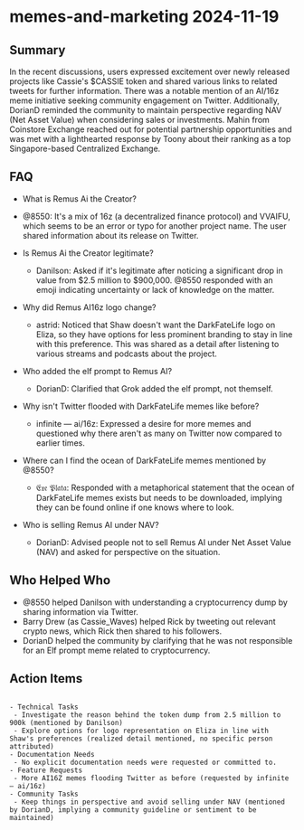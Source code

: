 # memes-and-marketing 2024-11-19

## Summary
 In the recent discussions, users expressed excitement over newly released projects like Cassie's $CASSIE token and shared various links to related tweets for further information. There was a notable mention of an AI/16z meme initiative seeking community engagement on Twitter. Additionally, DorianD reminded the community to maintain perspective regarding NAV (Net Asset Value) when considering sales or investments. Mahin from Coinstore Exchange reached out for potential partnership opportunities and was met with a lighthearted response by Toony about their ranking as a top Singapore-based Centralized Exchange.

## FAQ
 - What is Remus Ai the Creator?
  - @8550: It's a mix of 16z (a decentralized finance protocol) and VVAIFU, which seems to be an error or typo for another project name. The user shared information about its release on Twitter.

- Is Remus Ai the Creator legitimate?
  - Danilson: Asked if it's legitimate after noticing a significant drop in value from $2.5 million to $900,000. @8550 responded with an emoji indicating uncertainty or lack of knowledge on the matter.

- Why did Remus AI16z logo change?
  - astrid: Noticed that Shaw doesn't want the DarkFateLife logo on Eliza, so they have options for less prominent branding to stay in line with this preference. This was shared as a detail after listening to various streams and podcasts about the project.

- Who added the elf prompt to Remus AI?
  - DorianD: Clarified that Grok added the elf prompt, not themself.

- Why isn't Twitter flooded with DarkFateLife memes like before?
  - infinite — ai/16z: Expressed a desire for more memes and questioned why there aren't as many on Twitter now compared to earlier times.

- Where can I find the ocean of DarkFateLife memes mentioned by @8550?
  - 𝔈𝔵𝔢 𝔓𝔩𝔞𝔱𝔞: Responded with a metaphorical statement that the ocean of DarkFateLife memes exists but needs to be downloaded, implying they can be found online if one knows where to look.

- Who is selling Remus AI under NAV?
  - DorianD: Advised people not to sell Remus AI under Net Asset Value (NAV) and asked for perspective on the situation.

## Who Helped Who
 - @8550 helped Danilson with understanding a cryptocurrency dump by sharing information via Twitter.
- Barry Drew (as Cassie_Waves) helped Rick by tweeting out relevant crypto news, which Rick then shared to his followers.
- DorianD helped the community by clarifying that he was not responsible for an Elf prompt meme related to cryptocurrency.

## Action Items
 ```

- Technical Tasks
  - Investigate the reason behind the token dump from 2.5 million to 900k (mentioned by Danilson)
  - Explore options for logo representation on Eliza in line with Shaw's preferences (realized detail mentioned, no specific person attributed)
- Documentation Needs
  - No explicit documentation needs were requested or committed to.
- Feature Requests
  - More AI16Z memes flooding Twitter as before (requested by infinite — ai/16z)
- Community Tasks
  - Keep things in perspective and avoid selling under NAV (mentioned by DorianD, implying a community guideline or sentiment to be maintained)
```

